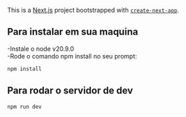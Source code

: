 This is a [Next.js](https://nextjs.org/) project bootstrapped with [`create-next-app`](https://github.com/vercel/next.js/tree/canary/packages/create-next-app).

## Para instalar em sua maquina
-Instale o node v20.9.0  
-Rode o comando npm install no seu prompt:
```bash
npm install
```

## Para rodar o servidor de dev
```bash
npm run dev
```